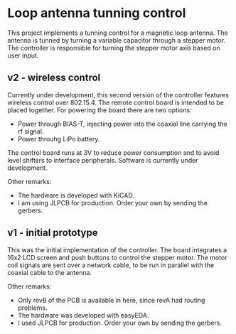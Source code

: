 # Loop antenna tunning control
This project implements a tunning control for a magnetic loop antenna. The antenna is tunned by turning a variable capacitor through a stepper motor. The controller is responsible for turning the stepper motor axis based on user input.

## v2 - wireless control
Currently under development, this second version of the controller features wireless control over 802.15.4. The remote control board is intended to be placed together. For powering the board there are two options:
- Power through BIAS-T, injecting power into the coaxial line carrying the rf signal.
- Power throuhg LiPo battery.

The control board runs at 3V to reduce power consumption and to avoid level shifters to interface peripherals. Software is currently under development. 

Other remarks:
- The hardware is developed with KiCAD.
- I am using JLPCB for production. Order your own by sending the gerbers.

## v1 - initial prototype
This was the initial implementation of the controller. The board integrates a 16x2 LCD screen and push buttons to control the stepper motor. The motor coil signals are sent over a network cable, to be run in parallel with the coaxial cable to the antenna.

Other remarks:
 - Only revB of the PCB is available in here, since revA had routing problems.
 - The hardware was developed with easyEDA.
 - I used JLPCB for production. Order your own by sending the gerbers.